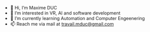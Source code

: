 - 👋 Hi, I’m Maxime DUC
- 👀 I’m interested in VR, AI and software development
- 🌱 I’m currently learning Automation and Computer Engeenering
- 📫 Reach me via mail at travail.mduc@gmail.com

<!---
maximed18/maximed18 is a ✨ special ✨ repository because its `README.md` (this file) appears on your GitHub profile.
You can click the Preview link to take a look at your changes.
--->
